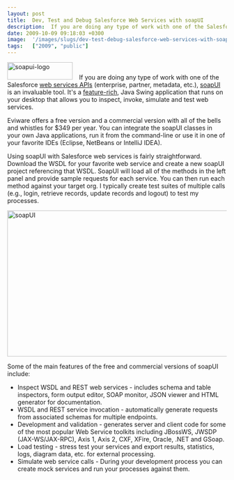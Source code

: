 ```yaml
---
layout: post
title:  Dev, Test and Debug Salesforce Web Services with soapUI
description:  If you are doing any type of work with one of the Salesforce web services APIs (enterprise, partner, metadata, etc.), soapUI is an invaluable tool. Its a feature-rich , Java Swing application that runs on your desktop that allows you to inspect, invoke, simulate and test web services. Eviware offers a free version and a commercial version with all of the bells and whistles for $349 per year. You can integrate the soapUI classes in your own Java applications, run it from the command-line or use 
date: 2009-10-09 09:18:03 +0300
image:  '/images/slugs/dev-test-debug-salesforce-web-services-with-soapui.jpg'
tags:   ["2009", "public"]
---
```

<p><a href="http://res.cloudinary.com/blog-jeffdouglas-com/image/upload/v1400399497/soapui-logo_tuisfz.png"><img class="alignleft size-thumbnail wp-image-1465" style="padding-right:15px;" title="soapui-logo" src="http://res.cloudinary.com/blog-jeffdouglas-com/image/upload/c_crop,h_61,w_150,x_38,y_0/v1400399497/soapui-logo_tuisfz.png" alt="soapui-logo" width="150" height="40" /></a>If you are doing any type of work with one of the Salesforce <a href="http://wiki.developerforce.com/index.php/Web_Services_API" target="_blank">web services APIs</a> (enterprise, partner, metadata, etc.), <a href="http://www.soapui.org" target="_blank">soapUI</a> is an invaluable tool. It's a <a href="http://www.soapui.org/features.html" target="_blank">feature-rich</a>, Java Swing application that runs on your desktop that allows you to inspect, invoke, simulate and test web services.</p>
<p>Eviware offers a free version and a commercial version with all of the bells and whistles for $349 per year. You can integrate the soapUI classes in your own Java applications, run it from the command-line or use it in one of your favorite IDEs (Eclipse, NetBeans or IntelliJ IDEA).</p>
<p>Using soapUI with Salesforce web services is fairly straightforward. Download the WSDL for your favorite web service and create a new soapUI project referencing that WSDL. SoapUI will load all of the methods in the left panel and provide sample requests for each service. You can then run each method against your target org. I typically create test suites of multiple calls (e.g., login, retrieve records, update records and logout) to test my processes.</p>
<p><a href="http://res.cloudinary.com/blog-jeffdouglas-com/image/upload/v1400399477/soapui_nfftaj.png"><img class="aligncenter size-full wp-image-1468" title="soapUI" src="http://res.cloudinary.com/blog-jeffdouglas-com/image/upload/v1400399477/soapui_nfftaj.png" alt="soapUI" width="544" height="335" /></a></p>
<p>Some of the main features of the free and commercial versions of soapUI include:</p>
<ul>
	<li>Inspect WSDL and REST web services - includes schema and table inspectors, form output editor, SOAP monitor, JSON viewer and HTML generator for documentation.</li>
	<li>WSDL and REST service invocation - automatically generate requests from associated schemas for multiple endpoints.</li>
	<li>Development and validation - generates server and client code for some of the most popular Web Service toolkits including JBossWS, JWSDP (JAX-WS/JAX-RPC), Axis 1, Axis 2, CXF, XFire, Oracle, .NET and GSoap.</li>
	<li>Load testing - stress test your services and export results, statistics, logs, diagram data, etc. for external processing.</li>
	<li>Simulate web service calls - During your development process you can create mock services and run your processes against them.</li>
</ul>
